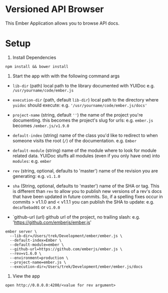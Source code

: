 # Versioned API Browser
This Ember Application allows you to browse API docs.


# Setup

1. Install Dependencies

  ```shell
  npm install && bower install
  ```

1. Start the app with with the following command args
  
  * `lib-dir` (path) local path to the library documented with YUIDoc
  e.g. `/usr/yourname/code/ember.js`

  * `execution-dir` (path, default `lib-dir`) local path to the directory where `yuidoc` should 
  execute: e.g. `'/usr/yourname/code/ember.js/docs'`

  * `project-name` (string, default `''`) the name of the project you're documenting.
  this becomes the project's slug for urls: e.g. `ember.js` becomes `/ember.js/v1.9.0`

  * `default-index` (string) name of the class you'd like to redirect to
  when someone visits the root (`/`) of the documentation. e.g. `Ember`

  * `default-module` (string) name of the module where to look for module
  related data. YUIDoc stuffs all modules (even if you only have one) into
  `modules`: e.g. `ember`

  * `rev` (string, optional, defaults to 'master') name of the revision you are
  generating: e.g. `v1.1.0`

  * `sha` (String, optional, defaults to 'master') name of the SHA or tag. This is different
  than `rev` to allow you to publish new versions of a rev's docs that have been updated
  in future commits. So, if a spelling fixes occur in commits > v1.1.0 and < v1.1.1 you
  can publish the SHA to update: e.g. `decafbebad01` or `v1.0.0`

  * `github-url (url) github url of the project, no trailing slash: e.g. 'https://github.com/emberjs/ember.js'

  ```shell
  ember server \
    --lib-dir=/Users/trek/Development/ember/ember.js \
    --default-index=Ember \
    --default-module=ember \
    --github-url=https://github.com/emberjs/ember.js \
    --rev=v1.6.0 \
    --environment=production \
    --project-name=ember.js \
    --execution-dir=/Users/trek/Development/ember/ember.js/docs 
  ```

1. View the app
  
  ```shell
  open http://0.0.0.0:4200/<value for rev argument>
  ```

